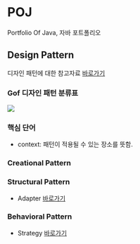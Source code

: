 # POJ
 Portfolio Of Java, 자바 포트폴리오

## Design Pattern

디자인 패턴에 대한 참고자료 <a href="https://gmlwjd9405.github.io/2018/07/06/design-pattern.html" target="_blank">바로가기</a>

### Gof 디자인 패턴 분류표
<img src="https://miro.medium.com/max/640/0*LDnwNiY6CBEs275n.png"/>

### 핵심 단어
* context: 패턴이 적용될 수 있는 장소를 뜻함.

### Creational Pattern

### Structural Pattern
* Adapter <a href="https://github.com/welcomehyunseo/POJ/tree/master/Design%20Pattern/Sturctural/Adapter">바로가기</a>

### Behavioral Pattern
* Strategy <a href="https://github.com/welcomehyunseo/POJ/tree/master/Design%20Pattern/Behavioral/Strategy">바로가기</a>
